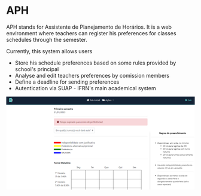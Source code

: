 # APH

APH stands for Assistente de Planejamento de Horários. It is a web environment where teachers can register his preferences for classes schedules through the semester.

Currently, this system allows users

* Store his schedule preferences based on some rules provided by school's principal
* Analyse and edit teachers preferences by comission members
* Define a deadline for sending preferences
* Autentication via SUAP - IFRN's main academical system

![Demo Sistema](./src/assets/img/demo.png)